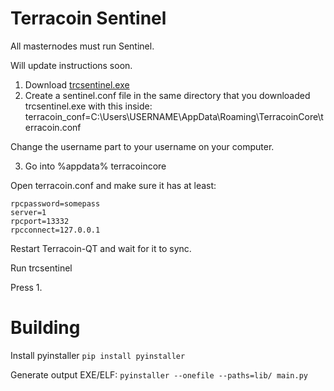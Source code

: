 # Terracoin Sentinel

All masternodes must run Sentinel.

Will update instructions soon.

1. Download [trcsentinel.exe](https://github.com/terracoin/windowsentinel/releases)
2. Create a sentinel.conf file in the same directory that you downloaded trcsentinel.exe with this inside:
terracoin_conf=C:\Users\USERNAME\AppData\Roaming\TerracoinCore\terracoin.conf

Change the username part to your username on your computer.

3. Go into %appdata% terracoincore

Open terracoin.conf and make sure it has at least:

```rpcuser=someuser
rpcpassword=somepass
server=1
rpcport=13332
rpcconnect=127.0.0.1
```

Restart Terracoin-QT and wait for it to sync.

Run trcsentinel

Press 1.


# Building

Install pyinstaller `pip install pyinstaller`

Generate output EXE/ELF: `pyinstaller --onefile --paths=lib/ main.py`
